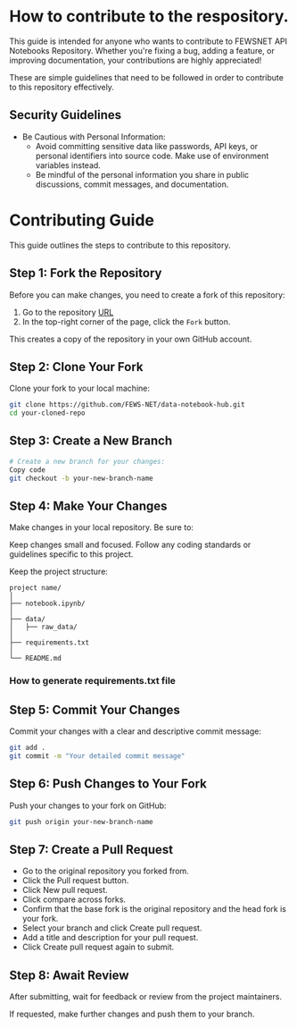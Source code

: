 
# How to contribute to the respository.

This guide is intended for anyone who wants to contribute to FEWSNET API Notebooks Repository. Whether you're fixing a bug, adding a feature, or improving documentation, your contributions are highly appreciated!

These are simple guidelines that need to be followed in order to contribute
 to this repository effectively.

## Security Guidelines

- Be Cautious with Personal Information:
  - Avoid committing sensitive data like passwords, API keys, or personal identifiers into source code.
  Make use of environment variables instead.
  - Be mindful of the personal information you share in public discussions, commit messages, and documentation.

# Contributing Guide

This guide outlines the steps to contribute to this repository.

## Step 1: Fork the Repository

Before you can make changes, you need to create a fork of this repository:

1. Go to the repository [URL](https://github.com/FEWS-NET/data-notebook-hub)
2. In the top-right corner of the page, click the `Fork` button.

This creates a copy of the repository in your own GitHub account.

## Step 2: Clone Your Fork

Clone your fork to your local machine:

```bash
git clone https://github.com/FEWS-NET/data-notebook-hub.git
cd your-cloned-repo
```

## Step 3: Create a New Branch

```bash
# Create a new branch for your changes:
Copy code
git checkout -b your-new-branch-name
```

## Step 4: Make Your Changes

Make changes in your local repository. Be sure to:

Keep changes small and focused.
Follow any coding standards or guidelines specific to this project.

Keep the project structure:

```text
project name/
│
├── notebook.ipynb/
│   
├── data/
│   ├── raw_data/
│
├── requirements.txt
│
└── README.md
```

### How to generate requirements.txt file

## Step 5: Commit Your Changes

Commit your changes with a clear and descriptive commit message:

```bash
git add .
git commit -m "Your detailed commit message"
```

## Step 6: Push Changes to Your Fork

Push your changes to your fork on GitHub:

```bash
git push origin your-new-branch-name
```

## Step 7: Create a Pull Request

- Go to the original repository you forked from.
- Click the Pull request button.
- Click New pull request.
- Click compare across forks.
- Confirm that the base fork is the original repository and the head fork is your fork.
- Select your branch and click Create pull request.
- Add a title and description for your pull request.
- Click Create pull request again to submit.

## Step 8: Await Review

After submitting, wait for feedback or review from the project maintainers.

If requested, make further changes and push them to your branch.
